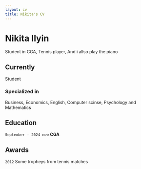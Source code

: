 ```yaml
---
layout: cv
title: Nikita's CV
---
```

# Nikita Ilyin
Student in CGA, Tennis player, And i allso play the piano




## Currently

Student

### Specialized in

Business, Economics, English, Computer scinse, Psychology and Mathematics



## Education


`September - 2024 now`
__CGA__







## Awards

`2012`
Some tropheys from tennis matches










<!-- ### Footer

Last updated: May 2013 -->

